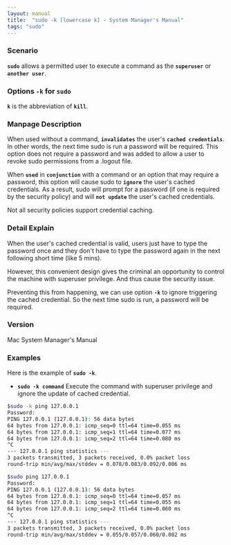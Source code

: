 ```yaml
---
layout: manual
title:  "sudo -k [lowercase k] - System Manager's Manual"
tags: "sudo"
---
```


### Scenario
__`sudo`__ allows a permitted user to execute a command as the __`superuser`__ or __`another user`__.

### Options `-k` for `sudo` 
__`k`__ is the abbreviation of __`kill`__.

### Manpage Description
When used without a command, __`invalidates`__ the user's __`cached credentials`__.  In other words, the next time sudo is run a password will be required.  This option does not require a password and was added to allow a user to revoke sudo permissions from a .logout file.

When __`used`__ in __`conjunction`__ with a command or an option that may require a password, this option will cause sudo to __`ignore`__ the user's cached credentials.  As a result, sudo will prompt for a password (if one is required by the security policy) and will __`not update`__ the user's cached credentials.

Not all security policies support credential caching.

### Detail Explain
When the user's cached credential is valid, users just have to type the password once and they don't have to type the password again in the next following short time (like 5 mins).

However, this convenient design gives the criminal an opportunity to control the machine with superuser privilege. And thus cause the security issue.

Preventing this from happening, we can use option __`-k`__ to ignore triggering the cached credential. So the next time sudo is run, a password will be required.

### Version
Mac System Manager's Manual

### Examples
Here is the example of __`sudo -k`__.

- __`sudo -k command`__ Execute the command with superuser privilege and ignore the update of cached credential.

```bash
$sudo -k ping 127.0.0.1
Password:
PING 127.0.0.1 (127.0.0.1): 56 data bytes
64 bytes from 127.0.0.1: icmp_seq=0 ttl=64 time=0.055 ms
64 bytes from 127.0.0.1: icmp_seq=1 ttl=64 time=0.077 ms
64 bytes from 127.0.0.1: icmp_seq=2 ttl=64 time=0.080 ms
^C
--- 127.0.0.1 ping statistics ---
3 packets transmitted, 3 packets received, 0.0% packet loss
round-trip min/avg/max/stddev = 0.078/0.083/0.092/0.006 ms

$sudo ping 127.0.0.1
Password:
PING 127.0.0.1 (127.0.0.1): 56 data bytes
64 bytes from 127.0.0.1: icmp_seq=0 ttl=64 time=0.057 ms
64 bytes from 127.0.0.1: icmp_seq=1 ttl=64 time=0.055 ms
64 bytes from 127.0.0.1: icmp_seq=2 ttl=64 time=0.060 ms
^C
--- 127.0.0.1 ping statistics ---
3 packets transmitted, 3 packets received, 0.0% packet loss
round-trip min/avg/max/stddev = 0.055/0.057/0.060/0.002 ms
```

